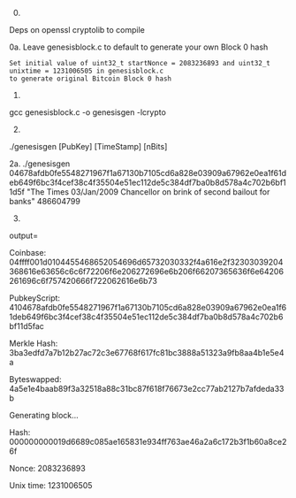 0.
Deps on openssl cryptolib to compile

0a. Leave genesisblock.c to default to generate your own Block 0 hash

    Set initial value of uint32_t startNonce = 2083236893 and uint32_t unixtime = 1231006505 in genesisblock.c
    to generate original Bitcoin Block 0 hash

1.
gcc genesisblock.c -o genesisgen -lcrypto

2.
./genesisgen [PubKey] [TimeStamp] [nBits]

2a.
./genesisgen 04678afdb0fe5548271967f1a67130b7105cd6a828e03909a67962e0ea1f61deb649f6bc3f4cef38c4f35504e51ec112de5c384df7ba0b8d578a4c702b6bf11d5f "The Times 03/Jan/2009 Chancellor on brink of second bailout for banks" 486604799

3.
output=

Coinbase: 04ffff001d0104455468652054696d65732030332f4a616e2f32303039204368616e63656c6c6f72206f6e206272696e6b206f66207365636f6e64206261696c6f757420666f722062616e6b73

PubkeyScript: 4104678afdb0fe5548271967f1a67130b7105cd6a828e03909a67962e0ea1f61deb649f6bc3f4cef38c4f35504e51ec112de5c384df7ba0b8d578a4c702b6bf11d5fac

Merkle Hash: 3ba3edfd7a7b12b27ac72c3e67768f617fc81bc3888a51323a9fb8aa4b1e5e4a

Byteswapped: 4a5e1e4baab89f3a32518a88c31bc87f618f76673e2cc77ab2127b7afdeda33b


Generating block...
 
Hash: 000000000019d6689c085ae165831e934ff763ae46a2a6c172b3f1b60a8ce26f

Nonce: 2083236893

Unix time: 1231006505
 
